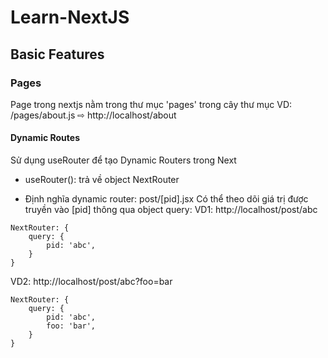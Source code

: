 # Learn-NextJS

## Basic Features

### Pages

Page trong nextjs nằm trong thư mục 'pages' trong cây thư mục
VD: /pages/about.js ⇨ http://localhost/about

#### Dynamic Routes

Sử dụng useRouter để tạo Dynamic Routers trong Next

- useRouter(): trả về object NextRouter

- Định nghĩa dynamic router: post/[pid].jsx
Có thể theo dõi giá trị được truyền vào [pid] thông qua object query:
VD1: http://localhost/post/abc

```Javsscript
NextRouter: {
    query: {
        pid: 'abc',
    }
}
```

VD2: http://localhost/post/abc?foo=bar

```Javsscript
NextRouter: {
    query: {
        pid: 'abc',
        foo: 'bar',
    }
}
```
